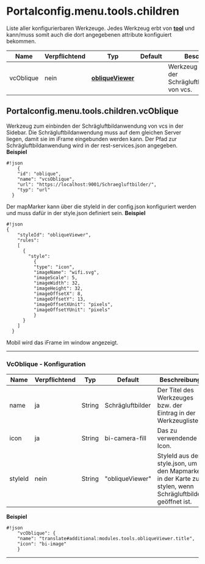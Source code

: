 # Portalconfig.menu.tools.children

Liste aller konfigurierbaren Werkzeuge. Jedes Werkzeug erbt von **[tool](#markdown-header-portalconfigmenutool)** und kann/muss somit auch die dort angegebenen attribute konfiguiert bekommen.

|Name|Verpflichtend|Typ|Default|Beschreibung|Expert|
|----|-------------|---|-------|------------|------|
|vcOblique|nein|**[obliqueViewer](#markdown-header-portalconfigmenutoolschildrenvcOblique)**||Werkzeug zum einbinden der Schrägluftbildanwendung von vcs.|false|



## Portalconfig.menu.tools.children.vcOblique

Werkzeug zum einbinden der Schrägluftbildanwendung von vcs in der Sidebar.
Die Schrägluftbildanwendung muss auf dem gleichen Server liegen, damit sie im iFrame eingebunden werden kann.
Der Pfad zur Schrägluftbildanwendung wird in der rest-services.json angegeben.
**Beispiel**
```
#!json
    {
    "id": "oblique",
    "name": "vcsOblique",
    "url": "https://localhost:9001/Schraegluftbilder/",
    "typ": "url"
  }
```
Der mapMarker kann über die styleId in der config.json konfiguriert werden und muss dafür in der style.json definiert sein.
**Beispiel**
```
#!json
{
    "styleId": "obliqueViewer",
    "rules":
    [
      {
        "style":
          {
          "type": "icon",
          "imageName": "wifi.svg",
          "imageScale": 5,
          "imageWidth": 32,
          "imageHeight": 32,
          "imageOffsetX": 8,
          "imageOffsetY": 13,
          "imageOffsetXUnit": "pixels",
          "imageOffsetYUnit": "pixels"
          }
      }
    ]
  }
```

Mobil wird das iFrame im window angezeigt.

***


### VcOblique - Konfiguration

|Name|Verpflichtend|Typ|Default|Beschreibung|Expert|
|----|-------------|---|-------|------------|------|
|name|ja|String|Schrägluftbilder|Der Titel des Werkzeuges bzw. der Eintrag in der Werkzeugliste|false|
|icon|ja|String|bi-camera-fill|Das zu verwendende Icon.|false|
|styleId|nein|String|"obliqueViewer"|StyleId aus der style.json, um den Mapmarker in der Karte zu stylen, wenn Schrägluftbilder geöffnet ist.|true|





**Beispiel**
```
#!json
    "vcOblique": {
    "name": "translate#additional:modules.tools.obliqueViewer.title",
    "icon": "bi-image"
    }
```

***




